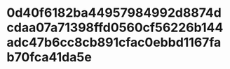 # 0d40f6182ba44957984992d8874dcdaa07a71398ffd0560cf56226b144adc47b6cc8cb891cfac0ebbd1167fab70fca41da5e